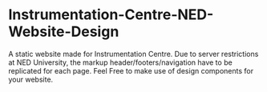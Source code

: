 # Instrumentation-Centre-NED-Website-Design
A static website made for Instrumentation Centre. Due to server restrictions at NED University, the markup header/footers/navigation have to be replicated for each page. Feel Free to make use of design components for your website.
